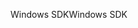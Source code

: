 <span data-ttu-id="626d2-101">Windows SDK</span><span class="sxs-lookup"><span data-stu-id="626d2-101">Windows SDK</span></span>